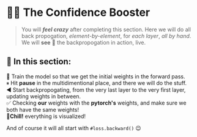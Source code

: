 # 🥷🔪 The Confidence Booster

> You will ***feel crazy*** after completing this section. Here we will do all back propogation, *element-by-element*, for *each layer*, *all by hand*. We will **see** 👀 the backpropogation in action, live.

## 📔 In this section:

🔧 Train the model so that we get the initial weights in the forward pass.<br>
⏸ Hit **pause** in the multidimentional place, and there we will do the stuff.<br>
◀ Start backpropogating, from the very last layer to the very first layer, updating weights in between.<br>
✅ Checking **our** weights with the **pytorch's** weights, and make sure we both have the same weights!<br>
🍹**Chill!** everything is visualized!

And of course it will all start with `#loss.backward()` 😉
